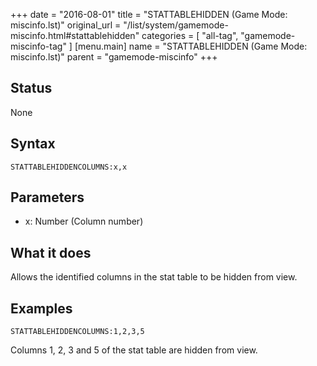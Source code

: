 +++
date = "2016-08-01"
title = "STATTABLEHIDDEN (Game Mode: miscinfo.lst)"
original_url = "/list/system/gamemode-miscinfo.html#stattablehidden"
categories = [ "all-tag", "gamemode-miscinfo-tag" ]
[menu.main]
    name = "STATTABLEHIDDEN (Game Mode: miscinfo.lst)"
    parent = "gamemode-miscinfo"
+++

## Status

None

## Syntax

`STATTABLEHIDDENCOLUMNS:x,x`

## Parameters

-   x: Number (Column number)



What it does
------------

Allows the identified columns in the stat table to be hidden from view.

Examples
--------

`STATTABLEHIDDENCOLUMNS:1,2,3,5`

Columns 1, 2, 3 and 5 of the stat table are hidden from view.

